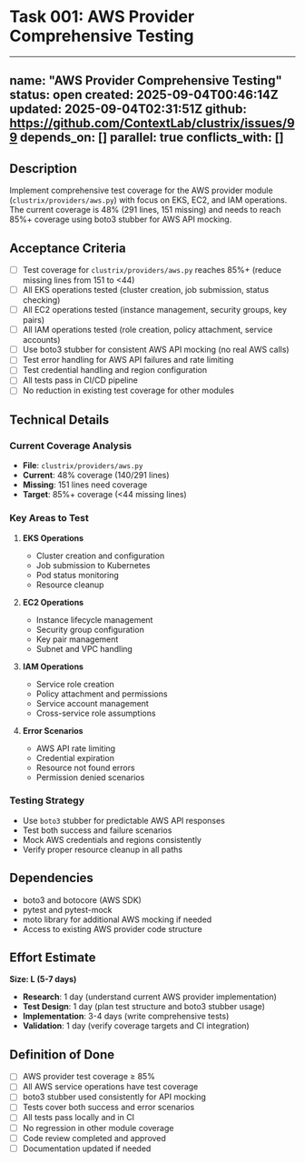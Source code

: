 # Task 001: AWS Provider Comprehensive Testing

---
name: "AWS Provider Comprehensive Testing"
status: open
created: 2025-09-04T00:46:14Z
updated: 2025-09-04T02:31:51Z
github: https://github.com/ContextLab/clustrix/issues/99
depends_on: []
parallel: true
conflicts_with: []
---

## Description

Implement comprehensive test coverage for the AWS provider module (`clustrix/providers/aws.py`) with focus on EKS, EC2, and IAM operations. The current coverage is 48% (291 lines, 151 missing) and needs to reach 85%+ coverage using boto3 stubber for AWS API mocking.

## Acceptance Criteria

- [ ] Test coverage for `clustrix/providers/aws.py` reaches 85%+ (reduce missing lines from 151 to <44)
- [ ] All EKS operations tested (cluster creation, job submission, status checking)
- [ ] All EC2 operations tested (instance management, security groups, key pairs)
- [ ] All IAM operations tested (role creation, policy attachment, service accounts)
- [ ] Use boto3 stubber for consistent AWS API mocking (no real AWS calls)
- [ ] Test error handling for AWS API failures and rate limiting
- [ ] Test credential handling and region configuration
- [ ] All tests pass in CI/CD pipeline
- [ ] No reduction in existing test coverage for other modules

## Technical Details

### Current Coverage Analysis
- **File**: `clustrix/providers/aws.py`
- **Current**: 48% coverage (140/291 lines)
- **Missing**: 151 lines need coverage
- **Target**: 85%+ coverage (<44 missing lines)

### Key Areas to Test

1. **EKS Operations**
   - Cluster creation and configuration
   - Job submission to Kubernetes
   - Pod status monitoring
   - Resource cleanup

2. **EC2 Operations**
   - Instance lifecycle management
   - Security group configuration
   - Key pair management
   - Subnet and VPC handling

3. **IAM Operations**
   - Service role creation
   - Policy attachment and permissions
   - Service account management
   - Cross-service role assumptions

4. **Error Scenarios**
   - AWS API rate limiting
   - Credential expiration
   - Resource not found errors
   - Permission denied scenarios

### Testing Strategy
- Use `boto3` stubber for predictable AWS API responses
- Test both success and failure scenarios
- Mock AWS credentials and regions consistently
- Verify proper resource cleanup in all paths

## Dependencies

- boto3 and botocore (AWS SDK)
- pytest and pytest-mock
- moto library for additional AWS mocking if needed
- Access to existing AWS provider code structure

## Effort Estimate

**Size: L (5-7 days)**

- **Research**: 1 day (understand current AWS provider implementation)
- **Test Design**: 1 day (plan test structure and boto3 stubber usage)  
- **Implementation**: 3-4 days (write comprehensive tests)
- **Validation**: 1 day (verify coverage targets and CI integration)

## Definition of Done

- [ ] AWS provider test coverage ≥ 85%
- [ ] All AWS service operations have test coverage
- [ ] boto3 stubber used consistently for API mocking
- [ ] Tests cover both success and error scenarios
- [ ] All tests pass locally and in CI
- [ ] No regression in other module coverage
- [ ] Code review completed and approved
- [ ] Documentation updated if needed
